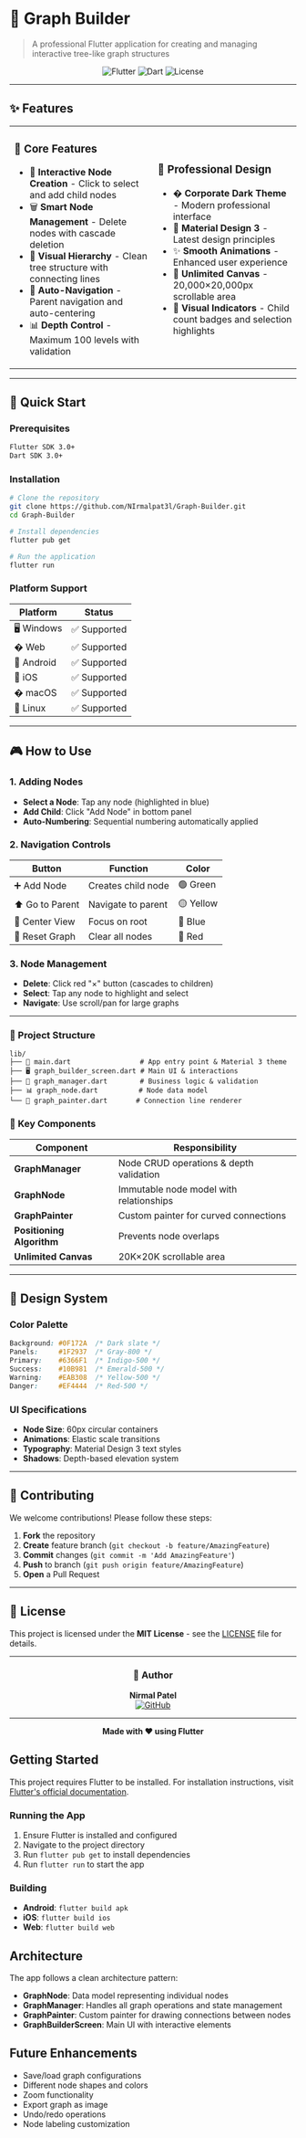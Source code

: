 # 🌳 Graph Builder

> A professional Flutter application for creating and managing interactive tree-like graph structures

<div align="center">

![Flutter](https://img.shields.io/badge/Flutter-02569B?style=for-the-badge&logo=flutter&logoColor=white)
![Dart](https://img.shields.io/badge/Dart-0175C2?style=for-the-badge&logo=dart&logoColor=white)
![License](https://img.shields.io/badge/License-MIT-green?style=for-the-badge)

</div>

---

## ✨ Features

<table>
<tr>
<td width="50%">

### 🎯 Core Features
- 📝 **Interactive Node Creation** - Click to select and add child nodes
- 🗑️ **Smart Node Management** - Delete nodes with cascade deletion
- 🌳 **Visual Hierarchy** - Clean tree structure with connecting lines
- 🎯 **Auto-Navigation** - Parent navigation and auto-centering
- 📊 **Depth Control** - Maximum 100 levels with validation

</td>
<td width="50%">

### 🎨 Professional Design
- � **Corporate Dark Theme** - Modern professional interface
- 📱 **Material Design 3** - Latest design principles
- ✨ **Smooth Animations** - Enhanced user experience
- 📐 **Unlimited Canvas** - 20,000×20,000px scrollable area
- 🔢 **Visual Indicators** - Child count badges and selection highlights

</td>
</tr>
</table>

---

## 🚀 Quick Start

### Prerequisites
```bash
Flutter SDK 3.0+
Dart SDK 3.0+
```

### Installation
```bash
# Clone the repository
git clone https://github.com/NIrmalpat3l/Graph-Builder.git
cd Graph-Builder

# Install dependencies
flutter pub get

# Run the application
flutter run
```

### Platform Support
| Platform | Status |
|----------|--------|
| 🖥️ Windows | ✅ Supported |
| � Web | ✅ Supported |
| 📱 Android | ✅ Supported |
| 🍎 iOS | ✅ Supported |
| �️ macOS | ✅ Supported |
| 🐧 Linux | ✅ Supported |

---

## 🎮 How to Use

### 1. Adding Nodes
- **Select a Node**: Tap any node (highlighted in blue)
- **Add Child**: Click "Add Node" in bottom panel
- **Auto-Numbering**: Sequential numbering automatically applied

### 2. Navigation Controls
| Button | Function | Color |
|--------|----------|-------|
| ➕ Add Node | Creates child node | 🟢 Green |
| ⬆️ Go to Parent | Navigate to parent | 🟡 Yellow |
| 🎯 Center View | Focus on root | 🔵 Blue |
| 🔄 Reset Graph | Clear all nodes | 🔴 Red |

### 3. Node Management
- **Delete**: Click red "×" button (cascades to children)
- **Select**: Tap any node to highlight and select
- **Navigate**: Use scroll/pan for large graphs

---


</div>

### 📁 Project Structure
```
lib/
├── 🚀 main.dart                 # App entry point & Material 3 theme
├── 🖥️ graph_builder_screen.dart # Main UI & interactions
├── 🧠 graph_manager.dart        # Business logic & validation
├── 📊 graph_node.dart          # Node data model
└── 🎨 graph_painter.dart       # Connection line renderer
```

### 🔧 Key Components
| Component | Responsibility |
|-----------|----------------|
| **GraphManager** | Node CRUD operations & depth validation |
| **GraphNode** | Immutable node model with relationships |
| **GraphPainter** | Custom painter for curved connections |
| **Positioning Algorithm** | Prevents node overlaps |
| **Unlimited Canvas** | 20K×20K scrollable area |

---

## 🎨 Design System

### Color Palette
```css
Background: #0F172A  /* Dark slate */
Panels:     #1F2937  /* Gray-800 */
Primary:    #6366F1  /* Indigo-500 */
Success:    #10B981  /* Emerald-500 */
Warning:    #EAB308  /* Yellow-500 */
Danger:     #EF4444  /* Red-500 */
```

### UI Specifications
- **Node Size**: 60px circular containers
- **Animations**: Elastic scale transitions
- **Typography**: Material Design 3 text styles
- **Shadows**: Depth-based elevation system

---

## 🤝 Contributing

We welcome contributions! Please follow these steps:

1. **Fork** the repository
2. **Create** feature branch (`git checkout -b feature/AmazingFeature`)
3. **Commit** changes (`git commit -m 'Add AmazingFeature'`)
4. **Push** to branch (`git push origin feature/AmazingFeature`)
5. **Open** a Pull Request

---

## 📄 License

This project is licensed under the **MIT License** - see the [LICENSE](LICENSE) file for details.

---

<div align="center">

### 👤 Author
**Nirmal Patel**  
[![GitHub](https://img.shields.io/badge/GitHub-100000?style=for-the-badge&logo=github&logoColor=white)](https://github.com/NIrmalpat3l)

---

**Made with ❤️ using Flutter**

</div>

## Getting Started

This project requires Flutter to be installed. For installation instructions, visit [Flutter's official documentation](https://docs.flutter.dev/get-started/install).

### Running the App

1. Ensure Flutter is installed and configured
2. Navigate to the project directory
3. Run `flutter pub get` to install dependencies
4. Run `flutter run` to start the app

### Building

- **Android**: `flutter build apk`
- **iOS**: `flutter build ios`
- **Web**: `flutter build web`

## Architecture

The app follows a clean architecture pattern:

- **GraphNode**: Data model representing individual nodes
- **GraphManager**: Handles all graph operations and state management
- **GraphPainter**: Custom painter for drawing connections between nodes
- **GraphBuilderScreen**: Main UI with interactive elements

## Future Enhancements

- Save/load graph configurations
- Different node shapes and colors
- Zoom functionality
- Export graph as image
- Undo/redo operations
- Node labeling customization
